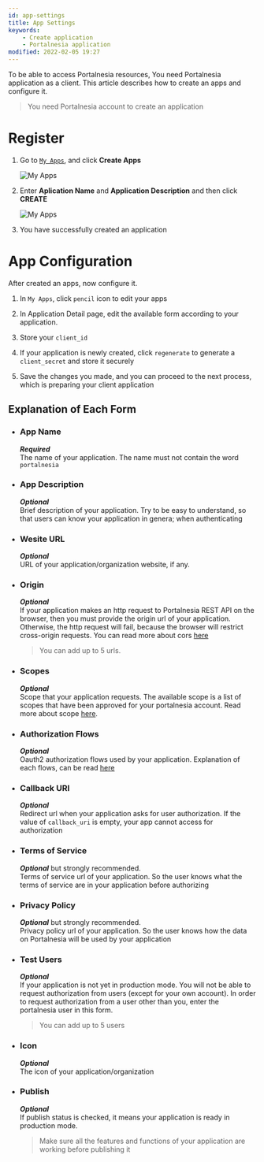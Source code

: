 ```yaml
---
id: app-settings
title: App Settings
keywords:
    - Create application
    - Portalnesia application
modified: 2022-02-05 19:27
---
```


To be able to access Portalnesia resources, You need Portalnesia application as a client. This article describes how to create an apps and configure it.

> You need Portalnesia account to create an application

# Register

1. Go to [`My Apps`](/developer/apps), and click **Create Apps**

    ![My Apps](https://i.imgur.com/sv5e5WW.jpeg)

2. Enter **Aplication Name** and **Application Description** and then click **CREATE**

    ![My Apps](https://i.imgur.com/7Yh8FzS.jpeg)

3. You have successfully created an application


# App Configuration

After created an apps, now configure it.

1. In `My Apps`, click `pencil` icon to edit your apps
2. In Application Detail page, edit the available form according to your application.

3. Store your `client_id`
4. If your application is newly created, click `regenerate` to generate a `client_secret` and store it securely
5. Save the changes you made, and you can proceed to the next process, which is preparing your client application

   

## Explanation of Each Form

- ### App Name

  ***Required***   
  The name of your application. The name must not contain the word `portalnesia`

- ### App Description

  ***Optional***   
  Brief description of your application. Try to be easy to understand, so that users can know your application in genera; when authenticating


- ### Wesite URL

  ***Optional***  
  URL of your application/organization website, if any.

- ### Origin

  ***Optional***   
  If your application makes an http request to Portalnesia REST API on the browser, then you must provide the origin url of your application. Otherwise, the http request will fail, because the browser will restrict cross-origin requests. You can read more about cors [here](https://developer.mozilla.org/en-US/docs/Web/HTTP/CORS)

  > You can add up to 5 urls.


- ### Scopes

  ***Optional***  
  Scope that your application requests. The available scope is a list of scopes that have been approved for your portalnesia account. Read more about scope [here](/developer/docs/scopes).



- ### Authorization Flows

  ***Optional***  
  Oauth2 authorization flows used by your application. Explanation of each flows, can be read [here](/developer/docs/authentication)


- ### Callback URI

  ***Optional***     
  Redirect url when your application asks for user authorization. If the value of `callback_uri` is empty, your app cannot access for authorization

- ### Terms of Service

  ***Optional*** but strongly recommended.   
  Terms of service url of your application. So the user knows what the terms of service are in your application before authorizing

- ### Privacy Policy

  ***Optional*** but strongly recommended.   
  Privacy policy url of your application. So the user knows how the data on Portalnesia will be used by your application

- ### Test Users

  ***Optional***   
  If your application is not yet in production mode. You will not be able to request authorization from users (except for your own account). In order to request authorization from a user other than you, enter the portalnesia user in this form.

  > You can add up to 5 users

- ### Icon

  ***Optional***   
  The icon of your application/organization


- ### Publish

  ***Optional***    
  If publish status is checked, it means your application is ready in production mode.

  > Make sure all the features and functions of your application are working before publishing it